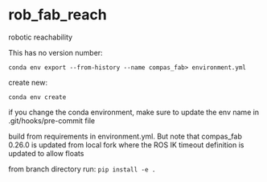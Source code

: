 # rob_fab_reach
robotic reachability

This has no version number:

`conda env export --from-history --name compas_fab> environment.yml`

create new:

`conda env create`

if you change the conda environment, make sure to update the env name in .git/hooks/pre-commit file


build from requirements in environment.yml.
But note that compas_fab 0.26.0 is updated from local fork where the ROS IK timeout definition is updated to allow floats

from branch directory run:
`pip install -e .`